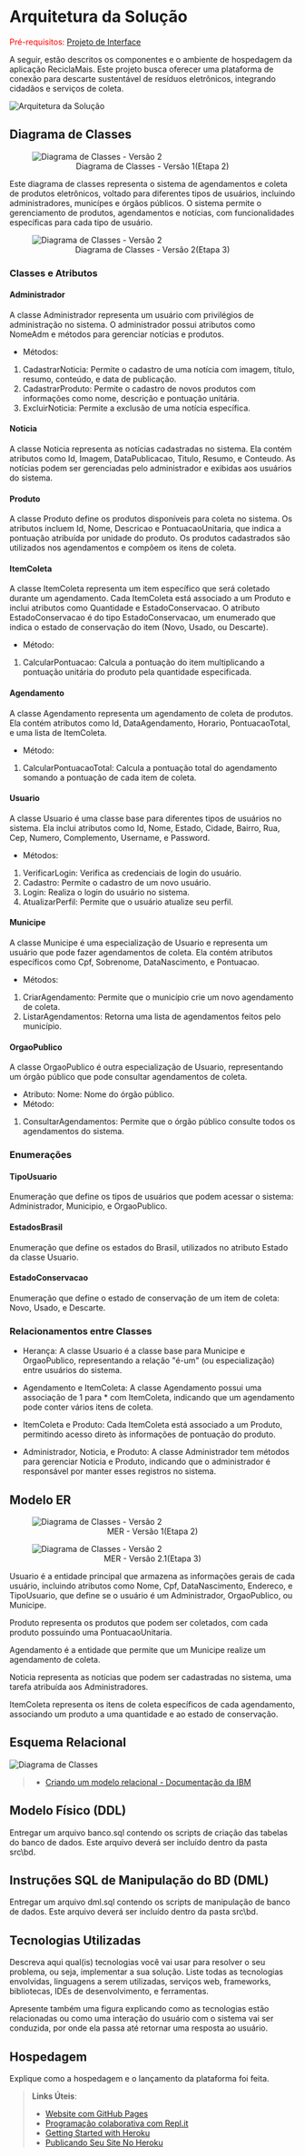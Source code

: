 # Arquitetura da Solução

<span style="color:red">Pré-requisitos: <a href="04-Projeto de Interface.md"> Projeto de Interface</a></span>

A seguir, estão descritos os componentes e o ambiente de hospedagem da aplicação ReciclaMais. Este projeto busca oferecer uma plataforma de conexão para descarte sustentável de resíduos eletrônicos, integrando cidadãos e serviços de coleta.

![Arquitetura da Solução](img/arch-back.JPG)

## Diagrama de Classes

<figure>
  <img src="img/UMLclass2.png" alt="Diagrama de Classes - Versão 2">
  <figcaption style="text-align: center;">Diagrama de Classes - Versão 1(Etapa 2)</figcaption>
</figure>

Este diagrama de classes representa o sistema de agendamentos e coleta de produtos eletrônicos, voltado para diferentes tipos de usuários, incluindo administradores, municípes e órgãos públicos. O sistema permite o gerenciamento de produtos, agendamentos e notícias, com funcionalidades específicas para cada tipo de usuário.

<figure>
  <img src="img/DiagramaClassesReciclaMais.png" alt="Diagrama de Classes - Versão 2">
  <figcaption style="text-align: center;">Diagrama de Classes - Versão 2(Etapa 3)</figcaption>
</figure>

### Classes e Atributos
#### Administrador

A classe Administrador representa um usuário com privilégios de administração no sistema. O administrador possui atributos como NomeAdm e métodos para gerenciar notícias e produtos.
- Métodos:
1. CadastrarNoticia: Permite o cadastro de uma notícia com imagem, título, resumo, conteúdo, e data de publicação.
2. CadastrarProduto: Permite o cadastro de novos produtos com informações como nome, descrição e pontuação unitária.
3. ExcluirNoticia: Permite a exclusão de uma notícia específica.

#### Noticia

A classe Noticia representa as notícias cadastradas no sistema. Ela contém atributos como Id, Imagem, DataPublicacao, Titulo, Resumo, e Conteudo. As notícias podem ser gerenciadas pelo administrador e exibidas aos usuários do sistema.

#### Produto

A classe Produto define os produtos disponíveis para coleta no sistema. Os atributos incluem Id, Nome, Descricao e PontuacaoUnitaria, que indica a pontuação atribuída por unidade do produto. Os produtos cadastrados são utilizados nos agendamentos e compõem os itens de coleta.

#### ItemColeta

A classe ItemColeta representa um item específico que será coletado durante um agendamento. Cada ItemColeta está associado a um Produto e inclui atributos como Quantidade e EstadoConservacao.
O atributo EstadoConservacao é do tipo EstadoConservacao, um enumerado que indica o estado de conservação do item (Novo, Usado, ou Descarte).
- Método:
1. CalcularPontuacao: Calcula a pontuação do item multiplicando a pontuação unitária do produto pela quantidade especificada.


#### Agendamento

A classe Agendamento representa um agendamento de coleta de produtos. Ela contém atributos como Id, DataAgendamento, Horario, PontuacaoTotal, e uma lista de ItemColeta.
- Método:
1. CalcularPontuacaoTotal: Calcula a pontuação total do agendamento somando a pontuação de cada item de coleta.

#### Usuario

A classe Usuario é uma classe base para diferentes tipos de usuários no sistema. Ela inclui atributos como Id, Nome, Estado, Cidade, Bairro, Rua, Cep, Numero, Complemento, Username, e Password.
- Métodos:
1. VerificarLogin: Verifica as credenciais de login do usuário.
2. Cadastro: Permite o cadastro de um novo usuário.
3. Login: Realiza o login do usuário no sistema.
4. AtualizarPerfil: Permite que o usuário atualize seu perfil.

#### Municipe

A classe Municipe é uma especialização de Usuario e representa um usuário que pode fazer agendamentos de coleta. Ela contém atributos específicos como Cpf, Sobrenome, DataNascimento, e Pontuacao.
- Métodos:
1. CriarAgendamento: Permite que o município crie um novo agendamento de coleta.
2. ListarAgendamentos: Retorna uma lista de agendamentos feitos pelo município.

#### OrgaoPublico

A classe OrgaoPublico é outra especialização de Usuario, representando um órgão público que pode consultar agendamentos de coleta.
- Atributo:
Nome: Nome do órgão público.
- Método:
1. ConsultarAgendamentos: Permite que o órgão público consulte todos os agendamentos do sistema.

### Enumerações
#### TipoUsuario

Enumeração que define os tipos de usuários que podem acessar o sistema: Administrador, Municipio, e OrgaoPublico.

#### EstadosBrasil

Enumeração que define os estados do Brasil, utilizados no atributo Estado da classe Usuario.

#### EstadoConservacao

Enumeração que define o estado de conservação de um item de coleta: Novo, Usado, e Descarte.

### Relacionamentos entre Classes
- Herança: A classe Usuario é a classe base para Municipe e OrgaoPublico, representando a relação "é-um" (ou especialização) entre usuários do sistema.

- Agendamento e ItemColeta: A classe Agendamento possui uma associação de 1 para * com ItemColeta, indicando que um agendamento pode conter vários itens de coleta.

- ItemColeta e Produto: Cada ItemColeta está associado a um Produto, permitindo acesso direto às informações de pontuação do produto.

- Administrador, Noticia, e Produto: A classe Administrador tem métodos para gerenciar Noticia e Produto, indicando que o administrador é responsável por manter esses registros no sistema.

## Modelo ER

<figure>
  <img src="img/modeloer.png" alt="Diagrama de Classes - Versão 2">
  <figcaption style="text-align: center;">MER - Versão 1(Etapa 2)</figcaption>
</figure>

<figure>
  <img src="img/MER ReciclaMais V2-1.png" alt="Diagrama de Classes - Versão 2">
  <figcaption style="text-align: center;">MER - Versão 2.1(Etapa 3)</figcaption>
</figure>

Usuario é a entidade principal que armazena as informações gerais de cada usuário, incluindo atributos como Nome, Cpf, DataNascimento, Endereco, e TipoUsuario, que define se o usuário é um Administrador, OrgaoPublico, ou Municipe.

Produto representa os produtos que podem ser coletados, com cada produto possuindo uma PontuacaoUnitaria.

Agendamento é a entidade que permite que um Municipe realize um agendamento de coleta.

Noticia representa as notícias que podem ser cadastradas no sistema, uma tarefa atribuída aos Administradores.

ItemColeta representa os itens de coleta específicos de cada agendamento, associando um produto a uma quantidade e ao estado de conservação.


## Esquema Relacional

![Diagrama de Classes](img/esquemarelacional.png)

> - [Criando um modelo relacional - Documentação da IBM](https://www.ibm.com/docs/pt-br/cognos-analytics/10.2.2?topic=designer-creating-relational-model)

## Modelo Físico (DDL)

Entregar um arquivo banco.sql contendo os scripts de criação das tabelas do banco de dados. Este arquivo deverá ser incluído dentro da pasta src\bd.

## Instruções SQL de Manipulação do BD (DML)

Entregar um arquivo dml.sql contendo os scripts de manipulação de banco de dados. Este arquivo deverá ser incluído dentro da pasta src\bd.

## Tecnologias Utilizadas

Descreva aqui qual(is) tecnologias você vai usar para resolver o seu problema, ou seja, implementar a sua solução. Liste todas as tecnologias envolvidas, linguagens a serem utilizadas, serviços web, frameworks, bibliotecas, IDEs de desenvolvimento, e ferramentas.

Apresente também uma figura explicando como as tecnologias estão relacionadas ou como uma interação do usuário com o sistema vai ser conduzida, por onde ela passa até retornar uma resposta ao usuário.

## Hospedagem

Explique como a hospedagem e o lançamento da plataforma foi feita.

> **Links Úteis**:
>
> - [Website com GitHub Pages](https://pages.github.com/)
> - [Programação colaborativa com Repl.it](https://repl.it/)
> - [Getting Started with Heroku](https://devcenter.heroku.com/start)
> - [Publicando Seu Site No Heroku](http://pythonclub.com.br/publicando-seu-hello-world-no-heroku.html)
